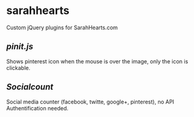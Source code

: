 # sarahhearts
Custom jQuery plugins for SarahHearts.com

*pinit.js*
-
Shows pinterest icon when the mouse is over the image, only the icon is clickable.

*Socialcount*
-
Social media counter (facebook, twitte, google+, pinterest), no API Authentification needed.
